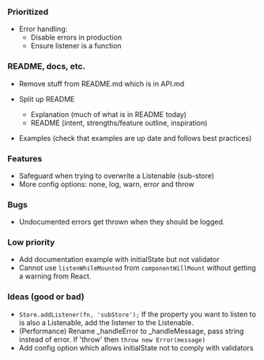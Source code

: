 ### Prioritized

* Error handling:
    * Disable errors in production
    * Ensure listener is a function

<!--+-+-+-+-+-+-+-+-+-+-+-+-+-+-+-+-->

### README, docs, etc.

* Remove stuff from README.md which is in API.md

* Split up README
    - Explanation (much of what is in README today)
    - README (intent, strengths/feature outline, inspiration)
* Examples (check that examples are up date and follows best practices)

<!--+-+-+-+-+-+-+-+-+-+-+-+-+-+-+-+-->

### Features

* Safeguard when trying to overwrite a Listenable (sub-store)
* More config options: none, log, warn, error and throw

<!--+-+-+-+-+-+-+-+-+-+-+-+-+-+-+-+-->

### Bugs

* Undocumented errors get thrown when they should be logged.

<!--+-+-+-+-+-+-+-+-+-+-+-+-+-+-+-+-->

### Low priority

* Add documentation example with initialState but not validator
* Cannot use `listenWhileMounted` from `componentWillMount` without getting a warning from React.

<!--+-+-+-+-+-+-+-+-+-+-+-+-+-+-+-+-->

### Ideas (good or bad)

* `Store.addListener(fn, 'subStore');` If the property you want to listen to is also a Listenable, add the listener to the Listenable.
* (Performance) Rename _handleError to _handleMessage, pass string instead of error. If 'throw' then `throw new Error(message)`
* Add config option which allows initialState not to comply with validators
